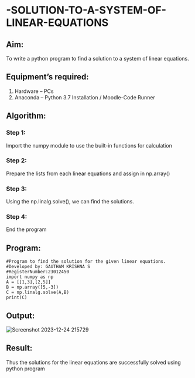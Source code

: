 # -SOLUTION-TO-A-SYSTEM-OF-LINEAR-EQUATIONS
## Aim:
To write a python program to find a solution to a system of linear equations.
## Equipment’s required:
1. 	Hardware – PCs
2. 	Anaconda – Python 3.7 Installation / Moodle-Code Runner
## Algorithm:
### Step 1: 
Import the numpy module to use the built-in functions for calculation
### Step 2: 
Prepare the lists from each linear equations and assign in np.array()
### Step 3: 
Using the np.linalg.solve(), we can find the solutions.
### Step 4: 
End the program
## Program:
```
#Program to find the solution for the given linear equations.
#Developed by: GAUTHAM KRISHNA S    
#RegisterNumber:23012450
import numpy as np
A = [[1,3],[2,5]]
B = np.array([5,-3])
C = np.linalg.solve(A,B)
print(C)
```
## Output:
![Screenshot 2023-12-24 215729](https://github.com/gauthamkrishna7/-SOLUTION-TO-A-SYSTEM-OF-LINEAR-EQUATIONS/assets/141175025/020a359a-6af2-4d91-8fed-10ad921e120a)

## Result: 
Thus the solutions for the linear equations are successfully solved using python program

